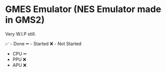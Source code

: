 # GMES Emulator (NES Emulator made in GMS2)

Very W.I.P still.

✅ - Done
➖ - Started
❌ - Not Started

- CPU ➖
- PPU ❌
- APU ❌
